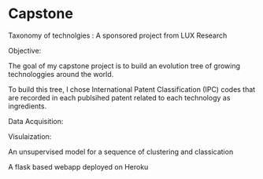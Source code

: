# Capstone
Taxonomy of technolgies : A sponsored project from LUX Research


Objective:

The goal of my capstone project is to build an evolution tree of growing technologgies around the world.

To build this tree, I chose International Patent Classification (IPC) codes that are recorded in each publsihed patent related to each technology as ingredients.


Data Acquisition:

Visulaization:


An unsupervised model for a sequence of clustering and classication

A flask based webapp deployed on Heroku   


  



